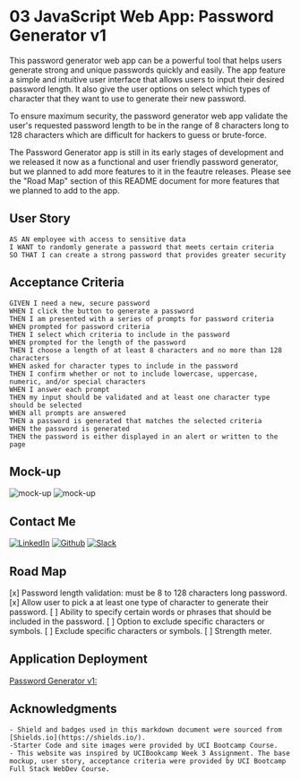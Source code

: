 # 03 JavaScript Web App: Password Generator v1

This password generator web app can be a powerful tool that helps users generate strong and unique passwords quickly and easily. The app feature a simple and intuitive user interface that allows users to input their desired password length. It also give the user options on select which types of character that they want to use to generate their new password.

To ensure maximum security, the password generator web app validate the user's requested password length to be in the range of 8 characters long to 128 characters which are difficult for hackers to guess or brute-force. 

The Password Generator app is still in its early stages of development and we released it now as a functional and user friendly password generator, but we planned to add more features to it in the feautre releases. Please see the "Road Map" section of this README document for more features that we planned to add to the app.


## User Story

    AS AN employee with access to sensitive data
    I WANT to randomly generate a password that meets certain criteria
    SO THAT I can create a strong password that provides greater security

## Acceptance Criteria

    GIVEN I need a new, secure password
    WHEN I click the button to generate a password
    THEN I am presented with a series of prompts for password criteria
    WHEN prompted for password criteria
    THEN I select which criteria to include in the password
    WHEN prompted for the length of the password
    THEN I choose a length of at least 8 characters and no more than 128 characters
    WHEN asked for character types to include in the password
    THEN I confirm whether or not to include lowercase, uppercase, numeric, and/or special characters
    WHEN I answer each prompt
    THEN my input should be validated and at least one character type should be selected
    WHEN all prompts are answered
    THEN a password is generated that matches the selected criteria
    WHEN the password is generated
    THEN the password is either displayed in an alert or written to the page
    
## Mock-up
![mock-up](./assets/image/screenshot.jpeg 'screenshot')
![mock-up](./assets/image/mock-up.gif 'demo')

## Contact Me

[![LinkedIn][linkedin-shield]](https://www.linkedin.co``m/in/jen-h-202a1723/)
[![Github][Github-shield]](https://github.com/jenho-webdev/Personal-Portfolio)
[![Slack][slack-shield]](https://jenworkspace-as73396.slack.com/archives/C052QLTJQHG)

## Road Map

[x] Password length validation: must be 8 to 128 characters long password.
[x] Allow user to pick a at least one type of character to generate their password.
[ ] Ability to specify certain words or phrases that should be included in the password.
[ ] Option to exclude specific characters or symbols.
[ ] Exclude specific characters or symbols.
[ ] Strength meter.

## Application Deployment

[Password Generator v1:](https://jenho-webdev.github.io/Password-Generator/)

## Acknowledgments

    - Shield and badges used in this markdown document were sourced from [Shields.io](https://shields.io/).
    -Starter Code and site images were provided by UCI Bootcamp Course.
    - This website was inspired by UCIBookcamp Week 3 Assignment. The base mockup, user story, acceptance criteria were provided by UCI Bootcamp Full Stack WebDev Course.
 
<!-- MARKDOWN LINKS & IMAGES -->

[linkedin-shield]: https://img.shields.io/badge/-LinkedIn-black.svg?style=for-the-badge&logo=linkedin&colorB=555
[linkedin-url]: https://linkedin.com/in/linkedin_username
[Github-shield]:https://img.shields.io/badge/GitHub-100000?style=for-the-badge&logo=github&logoColor=white
[slack-shield]:https://img.shields.io/badge/Slack-4A154B?style=for-the-badge&logo=slack&logoColor=white
